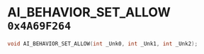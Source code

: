 # AI_BEHAVIOR_SET_ALLOW `0x4A69F264`

```cpp
void AI_BEHAVIOR_SET_ALLOW(int _Unk0, int _Unk1, int _Unk2);
```